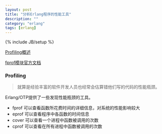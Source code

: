```yaml
---
layout: post
title: "分析Erlang程序的性能工具"
description: ""
category: "erlang"
tags: [erlang]
---
```

{% include JB/setup %}

[Profiling概述](http://www.erlang.org/doc/efficiency_guide/profiling.html)

[fprof模块官方文档](http://www.erlang.org/doc/man/fprof.html)

### Profiling

> 就算是经验丰富的软件开发人员也经常会估算错他们写的代码的性能瓶颈。

Erlang/OTP提供了一些发现性能瓶颈的工具。

* fprof 可以查看函数所花费时间的详细信息，对系统的性能影响较大
* eprof 可以查看程序中各函数的时间信息
* cover 可以查看一个进程中函数被调用的次数
* cprof 可以查看在所有进程中函数被调用的次数